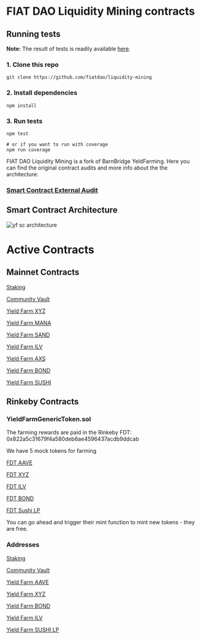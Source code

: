 # FIAT DAO Liquidity Mining contracts

## Running tests
**Note:** The result of tests is readily available [here](./test-results.md).

### 1. Clone this repo
```shell
git clone https://github.com/fiatdao/liquidity-mining
```

### 2. Install dependencies
```shell
npm install
```

### 3. Run tests
```shell
npm test

# or if you want to run with coverage
npm run coverage
```

FIAT DAO Liquidity Mining is a fork of BarnBridge YeldFarming. Here you can find the original contract audits and more info about the the architecture:
### [Smart Contract External Audit](https://github.com/BarnBridge/BarnBridge-YieldFarming/blob/master/BarnBridge-Yield-Farming-and-Incentivization-AUDIT.pdf)

## Smart Contract Architecture
![yf sc architecture](https://user-images.githubusercontent.com/4047772/120464712-e7bee680-c3a5-11eb-97ea-80df581af5ef.png)

# Active Contracts

## Mainnet Contracts

[Staking](https://etherscan.io/address/0x3F148612315AaE2514AC630D6FAf0D94B8Cd8E33#code)

[Community Vault](https://etherscan.io/address/0x2dDdddDCEA12B277aAAa4Da6aE65E9CC1E53c430#code)

[Yield Farm XYZ](https://etherscan.io/address/0xcBA851105bFa485E390FBD456B9190824aE1212a#code)

[Yield Farm MANA](https://etherscan.io/address/0x9b11E10f54010A52DdFAAF2E37C11EF9891a59F0#code)

[Yield Farm SAND](https://etherscan.io/address/0x123d229c6fAf32C3C99b2670111C705e6B644fA2#code)

[Yield Farm ILV](https://etherscan.io/address/0x271DBa83ccADd6A9719e314F53D9BF4e2C79d21A#code)

[Yield Farm AXS](https://etherscan.io/address/0xEa0B66eEc998Bb559fA6f1c6b159828F0a2db09d#code)

[Yield Farm BOND](https://etherscan.io/address/0xd65483B8755aC5Fea7120e3f68Df961d88181Dd2#code)

[Yield Farm SUSHI](https://etherscan.io/address/0xA9B4B5e05EF90cFb8644591186AbCf883eDA5735#code)

## Rinkeby Contracts

### YieldFarmGenericToken.sol
The farming rewards are paid in the Rinkeby FDT: 0x822a5c31679f4a580deb6ae4596437acdb9ddcab

We have 5 mock tokens for farming

[FDT AAVE](https://rinkeby.etherscan.io/address/0xB81Ed1453Ab2db133A10a8c97888BEbe82cFac9C#code)

[FDT XYZ](https://rinkeby.etherscan.io/address/0x5FfA3420213348a11b54063e3Dc0fda5e87891ab#code)

[FDT ILV](https://rinkeby.etherscan.io/address/0x969e55dFA15396Da623769C0A0D651a187EbDc67#code)

[FDT BOND](https://rinkeby.etherscan.io/address/0x038D06578Bb35EaE582EDfCc869fFa0E93761F2B#code)

[FDT Sushi LP](https://rinkeby.etherscan.io/address/0x43f0265F0A0E81365051220aa24E9CeC4796a741#code)

You can go ahead and trigger their mint function to mint new tokens - they are free.

### Addresses

[Staking](https://rinkeby.etherscan.io/address/0x0Ca02A559DfB17860f1eA358f1F81E2b7fea8fAC#code)

[Community Vault](https://rinkeby.etherscan.io/address/0x0bD786b4bb89C8558c6B05f5D5102c25dfDDA105#code)

[Yield Farm AAVE](https://rinkeby.etherscan.io/address/0x8F175C7D96d176057EA0CFDEa4958bc2c88B4270#code)

[Yield Farm XYZ](https://rinkeby.etherscan.io/address/0x5e7A0fB101B16E5449325975b49575Ec51d71531#code)

[Yield Farm BOND](https://rinkeby.etherscan.io/address/0xbebb9855Af5caC8acDA84A2496CBBd4ae8af4531#code)

[Yield Farm ILV](https://rinkeby.etherscan.io/address/0x1c5737b9417134a337f86a11bdc25Be1E584F45a#code)

[Yield Farm SUSHI LP](https://rinkeby.etherscan.io/address/0xc73f763553EdCa96886883174c7e998491D23Bf4#code)
